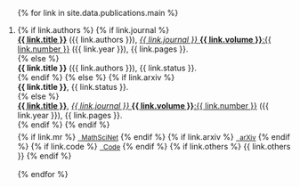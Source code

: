 <div class="publications">
<ol reversed style="margin-left:-20px">

{% for link in site.data.publications.main %}

<li style="margin-bottom:1rem">
  {% if link.authors %}
    {% if link.journal %}
      <div class="title"><a href="{{ link.pdf }}"><b>{{ link.title }}</b></a> ({{ link.authors }}), <a href="{{ link.doi }}"> <em>{{ link.journal }}</em> <b>{{ link.volume }}</b>:{{ link.number }}</a> ({{ link.year }}), {{ link.pages }}.
      </div>
    {% else %}
      <div class="title"><b>{{ link.title }}</b> ({{ link.authors }}), {{ link.status }}. </div>
    {% endif %}
  {% else %}
    {% if link.arxiv %} 
      <div class="title"><b>{{ link.title }}</b>, {{ link.status }}. </div>
    {% else %}
      <div class="title"><a href="{{ link.pdf }}"><b>{{ link.title }}</b></a>, <a href="{{ link.doi }}"> <em>{{ link.journal }}</em> <b>{{ link.volume }}</b>:{{ link.number }}</a> ({{ link.year }}), {{ link.pages }}. </div>
    {% endif %}
  {% endif %}
  <div style="height:5px;font-size:1px;">&nbsp;</div>
  <div class="links">
  {% if link.mr %} 
    <a href="{{ link.mr }}" class="button" style="font-size:12px;"><i class="fas fa-external-link-alt" aria-hidden="true"></i>&nbsp; MathSciNet</a>
  {% endif %}
  {% if link.arxiv %} 
    <a href="{{ link.arxiv }}" class="button" style="font-size:12px;"><i class="fas fa-external-link-alt" aria-hidden="true"></i>&nbsp; arXiv</a>
  {% endif %}
  {% if link.code %} 
    <a href="{{ link.code }}" class="button" style="font-size:12px;"><i class="fas fa-code-branch" aria-hidden="true"></i>&nbsp; Code</a>
  {% endif %}
  {% if link.others %} 
    {{ link.others }}
  {% endif %}
  </div>
</li>

{% endfor %}

</ol>
</div>


